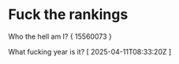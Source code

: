 # Fuck the rankings

Who the hell am I?
{ 15560073 }

What fucking year is it?
[ 2025-04-11T08:33:20Z ]
